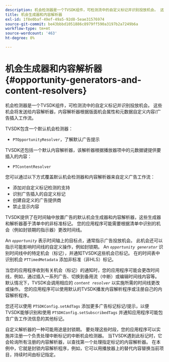 ```yaml
---
description: 机会检测器是一个TVSDK组件，可检测流中的自定义标记并识别投放机会。 这些机会将发送给内容解析器，内容解析器根据版面机会属性和元数据自定义内容/广告插入工作流。
title: 机会生成器和内容解析器
exl-id: 1f8e0baf-49ef-49a5-92d8-5eae31576974
source-git-commit: be43bbbd1051886c8979ff590a3197b2a7249b6a
workflow-type: tm+mt
source-wordcount: '463'
ht-degree: 0%

---
```


# 机会生成器和内容解析器 {#opportunity-generators-and-content-resolvers}

机会检测器是一个TVSDK组件，可检测流中的自定义标记并识别投放机会。 这些机会将发送给内容解析器，内容解析器根据版面机会属性和元数据自定义内容/广告插入工作流。

TVSDK包含一个默认机会检测器：

* `PTOpportunityResolver`，了解默认广告提示

TVSDK还包括一个默认内容解析器，该解析器根据播放器项中的元数据键提供要插入的内容：

* `PTContentResolver`

您可以通过以下方式覆盖默认机会检测器和内容解析器来自定义广告工作流：

* 添加对自定义标记检测的支持
* 识别广告插入的自定义标记
* 创建自定义的广告提供商
* 禁止显示内容

<!--<a id="section_C2BA8F50230E4010ABFCD5D976BC1217"></a>-->

TVSDK提供了在时间轴中放置广告的默认机会生成器和内容解析器，这些生成器和解析器基于清单中的非标准标记。 您的应用程序可能需要根据清单中识别的机会（例如封锁期的指示器）更改时间线。

An *`opportunity`* 表示时间轴上的目标点，通常指示广告投放机会。 此机会还可以指示可能影响时间线的自定义操作，例如封锁期。 An *`opportunity generator`* 识别时间线中的特定机会（标记），并通知TVSDK这些机会已标记。 在的时间表中识别机会 `PTTimedMetadata` 添加非标准（非HLS）标记。

当您的应用程序收到有关机会（标记）的通知时，您的应用程序可能会更改时间线，例如，通过插入一系列广告、切换到备用流（中断）或编辑时间线内容等。 默认情况下，TVSDK会调用相应的 *`content resolver`* 以实施所需的时间线更改或操作。 您的应用程序可以使用默认的TVSDK播发内容解析程序或注册自己的内容解析程序。

您还可以使用 `PTSDKConfig.setAdTags` 添加更多广告标记标记/提示，以便TVSDK能够识别和使用 `PTSDKConfig.setSubscribedTags` 并通知应用程序可能包含广告工作流信息的其他标记。

自定义解析器的一种可能用途是封锁期。 要处理这些时段，您的应用程序可以实施并注册一个负责处理中断标记的中断机会检测器。 当TVSDK遇到此标记时，它会轮询所有注册的内容解析器，以查找第一个处理指定标记的内容解析器。 在本例中，它就是封锁内容解析程序，例如，它可以用播放器上的替代内容替换当前项目，持续时间由标记指定。
